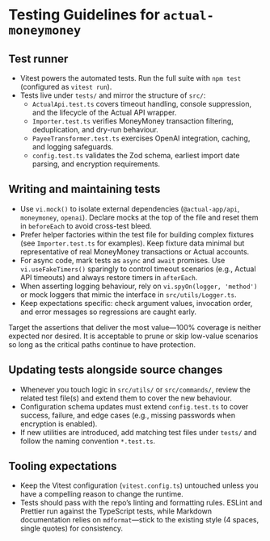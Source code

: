 # Testing Guidelines for `actual-moneymoney`

## Test runner

- Vitest powers the automated tests. Run the full suite with `npm test` (configured as `vitest run`).
- Tests live under `tests/` and mirror the structure of `src/`:
  - `ActualApi.test.ts` covers timeout handling, console suppression, and the lifecycle of the Actual API wrapper.
  - `Importer.test.ts` verifies MoneyMoney transaction filtering, deduplication, and dry-run behaviour.
  - `PayeeTransformer.test.ts` exercises OpenAI integration, caching, and logging safeguards.
  - `config.test.ts` validates the Zod schema, earliest import date parsing, and encryption requirements.

## Writing and maintaining tests

- Use `vi.mock()` to isolate external dependencies (`@actual-app/api`, `moneymoney`, `openai`). Declare mocks at the top of the file and reset them in `beforeEach` to avoid cross-test bleed.
- Prefer helper factories within the test file for building complex fixtures (see `Importer.test.ts` for examples). Keep fixture data minimal but representative of real MoneyMoney transactions or Actual accounts.
- For async code, mark tests as `async` and `await` promises. Use `vi.useFakeTimers()` sparingly to control timeout scenarios (e.g., Actual API timeouts) and always restore timers in `afterEach`.
- When asserting logging behaviour, rely on `vi.spyOn(logger, 'method')` or mock loggers that mimic the interface in `src/utils/Logger.ts`.
- Keep expectations specific: check argument values, invocation order, and error messages so regressions are caught early.

Target the assertions that deliver the most value—100% coverage is neither expected nor desired. It is acceptable to prune or
skip low-value scenarios so long as the critical paths continue to have protection.

## Updating tests alongside source changes

- Whenever you touch logic in `src/utils/` or `src/commands/`, review the related test file(s) and extend them to cover the new behaviour.
- Configuration schema updates must extend `config.test.ts` to cover success, failure, and edge cases (e.g., missing passwords when encryption is enabled).
- If new utilities are introduced, add matching test files under `tests/` and follow the naming convention `*.test.ts`.

## Tooling expectations

- Keep the Vitest configuration (`vitest.config.ts`) untouched unless you have a compelling reason to change the runtime.
- Tests should pass with the repo’s linting and formatting rules. ESLint and Prettier run against the TypeScript tests, while
  Markdown documentation relies on `mdformat`—stick to the existing style (4 spaces, single quotes) for consistency.
